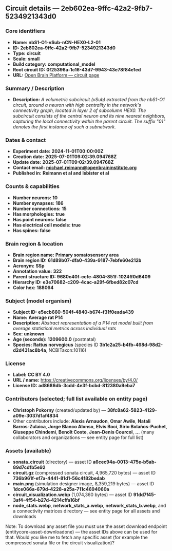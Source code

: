 ## Circuit details — **2eb602ea-9ffc-42a2-9fb7-5234921343d0**

### Core identifiers
- **Name:** **nbS1-O1-vSub-nCN-HEX0-L2-01**  
- **ID:** **2eb602ea-9ffc-42a2-9fb7-5234921343d0**  
- **Type:** **circuit**  
- **Scale:** **small**  
- **Build category:** **computational_model**  
- **Root circuit ID:** **0f25396a-1c16-43d7-9943-43e78f84e1ed**  
- **URL:** [Open Brain Platform — circuit page](https://openbraininstitute.org/app/entity/2eb602ea-9ffc-42a2-9fb7-5234921343d0)

### Summary / Description
- **Description:** *A volumetric subcircuit (vSub) extracted from the nbS1-O1 circuit, around a neuron with high centrality in the network's connectivity graph, located in layer 2 of subcolumn HEX0. The subcircuit consists of the central neuron and its nine nearest neighbors, capturing the local connectivity within the parent circuit. The suffix "01" denotes the first instance of such a subnetwork.*

### Dates & contact
- **Experiment date:** **2024-11-01T00:00:00Z**  
- **Creation date:** **2025-07-01T09:02:39.094768Z**  
- **Update date:** **2025-07-01T09:02:39.094768Z**  
- **Contact email:** **michael.reimann@openbraininstitute.org**  
- **Published in:** **Reimann et al and Isbister et al**

### Counts & capabilities
- **Number neurons:** **10**  
- **Number synapses:** **186**  
- **Number connections:** **15**  
- **Has morphologies:** **true**  
- **Has point neurons:** **false**  
- **Has electrical cell models:** **true**  
- **Has spines:** **false**

### Brain region & location
- **Brain region name:** **Primary somatosensory area**  
- **Brain region ID:** **61d89b07-dfa0-439a-9187-7ebfe60e212b**  
- **Acronym:** **SSp**  
- **Annotation value:** **322**  
- **Parent structure ID:** **9680c40f-ccfe-4804-851f-1024ff0d6409**  
- **Hierarchy ID:** **e3e70682-c209-4cac-a29f-6fbed82c07cd**  
- **Color hex:** **188064**

### Subject (model organism)
- **Subject ID:** **e5ecb660-504f-4840-b674-f31f0eada439**  
- **Name:** **Average rat P14**  
- **Description:** *Abstract representation of a P14 rat model built from average statistical metrics across individual rats*  
- **Sex:** **unknown**  
- **Age (seconds):** **1209600.0** (postnatal)  
- **Species:** **Rattus norvegicus** (species ID **3b1c2a25-b4fb-468d-98d2-d2d431ac8b4a**, NCBITaxon:10116)

### License
- **Label:** **CC BY 4.0**  
- **URL / name:** https://creativecommons.org/licenses/by/4.0/  
- **License ID:** **ad8686db-3cdd-4e3f-bcbd-812380a9eba7**

### Contributors (selected; full list available on entity page)
- **Christoph Pokorny** (created/updated by) — **38fc8a62-5823-4129-a09e-3037d1af4834**  
- Other contributors include: **Alexis Arnaudon**, **Omar Awile**, **Natali Barros-Zulaica**, **Jorge Blanco Alonso**, **Elvis Boci**, **Sirio Bolaños-Puchet**, **Giuseppe Chindemi**, **Benoît Coste**, **Jean-Denis Courcol**, **…** (many collaborators and organizations — see entity page for full list)

### Assets (available)
- **sonata_circuit** (directory) — asset ID **a6cec94a-0013-475e-b5ab-89d7cdfb5e92**  
- **circuit.gz** (compressed sonata circuit, 4,965,720 bytes) — asset ID **736b961f-ef7a-4441-81d1-56c4f82bedab**  
- **main.png** (simulation designer image, 8,359,219 bytes) — asset ID **1dce066a-679d-4228-a25a-711c4694060a**  
- **circuit_visualization.webp** (1,074,360 bytes) — asset ID **91dd7f45-3af4-4f54-b27d-4214cffa16bf**  
- **node_stats.webp**, **network_stats_a.webp**, **network_stats_b.webp**, and a connectivity matrices directory — see entity page for all assets and downloads

Note: To download any asset file you must use the asset download endpoint (entitycore-asset-downloadone) — the asset IDs above can be used for that. Would you like me to fetch any specific asset (for example the compressed sonata file or the circuit visualization)?
